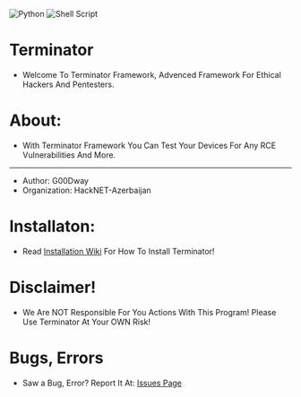 ![Python](https://img.shields.io/badge/python-3670A0?style=for-the-badge&logo=python&logoColor=ffdd54) ![Shell Script](https://img.shields.io/badge/shell_script-%23121011.svg?style=for-the-badge&logo=gnu-bash&logoColor=white)
# Terminator
- Welcome To Terminator Framework, Advenced Framework For Ethical Hackers And Pentesters.
# About:
* With Terminator Framework You Can Test Your Devices For Any RCE Vulnerabilities And More.
- - - - - - - - - - - - -  - - - - - - --  - -- - - - - - - - - - - - - -- - -   - - - -
* Author: G00Dway
* Organization: HackNET-Azerbaijan
# Installaton:
- Read <a href="https://github.com/G00Dway/Terminator/wiki/Installation">Installation Wiki</a> For How To Install Terminator!
# Disclaimer!
* We Are NOT Responsible For You Actions With This Program! Please Use Terminator At Your OWN Risk!
# Bugs, Errors
- Saw a Bug, Error? Report It At: <a href="https://github.com/G00Dway/Terminator/issues">Issues Page</a>
